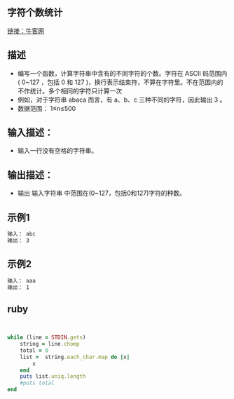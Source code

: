 ## 字符个数统计

[链接：牛客网](https://www.nowcoder.com/questionTerminal/69ef2267aafd4d52b250a272fd27052c)

## 描述

- 编写一个函数，计算字符串中含有的不同字符的个数。字符在 ASCII 码范围内( 0~127 ，包括 0 和 127 )，换行表示结束符，不算在字符里。不在范围内的不作统计。多个相同的字符只计算一次
- 例如，对于字符串 abaca 而言，有 a、b、c 三种不同的字符，因此输出 3 。
- 数据范围： 1≤n≤500 
  

## 输入描述：
- 输入一行没有空格的字符串。


## 输出描述：
- 输出 输入字符串 中范围在(0~127，包括0和127)字符的种数。


## 示例1 

```bash
输入： abc
输出： 3

```

## 示例2

```bash
输入： aaa
输出： 1

```

## ruby

```ruby 


while (line = STDIN.gets)
    string = line.chomp
    total = 0
    list =  string.each_char.map do |x|
        x
    end
    puts list.uniq.length
    #puts total
end

```